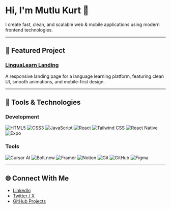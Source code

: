 # Hi, I'm Mutlu Kurt 👋

I create fast, clean, and scalable web & mobile applications using modern frontend technologies.

---

## 📌 Featured Project

### [LinguaLearn Landing](https://mutlukurt.github.io/lingualearn-landing)  
A responsive landing page for a language learning platform, featuring clean UI, smooth animations, and mobile-first design.

---

## 🧰 Tools & Technologies

### Development
![HTML5](https://img.shields.io/badge/HTML5-E34F26?style=for-the-badge&logo=html5&logoColor=white)
![CSS3](https://img.shields.io/badge/CSS3-1572B6?style=for-the-badge&logo=css3&logoColor=white)
![JavaScript](https://img.shields.io/badge/JavaScript-F7DF1E?style=for-the-badge&logo=javascript&logoColor=black)
![React](https://img.shields.io/badge/React-20232A?style=for-the-badge&logo=react&logoColor=61DAFB)
![Tailwind CSS](https://img.shields.io/badge/Tailwind-06B6D4?style=for-the-badge&logo=tailwind-css&logoColor=white)
![React Native](https://img.shields.io/badge/React%20Native-20232A?style=for-the-badge&logo=react&logoColor=61DAFB)
![Expo](https://img.shields.io/badge/Expo-000020?style=for-the-badge&logo=expo&logoColor=white)

### Tools
![Cursor AI](https://img.shields.io/badge/Cursor%20AI-000000?style=for-the-badge&logo=OpenAI&logoColor=white)
![Bolt.new](https://img.shields.io/badge/Bolt.new-FF9900?style=for-the-badge&logo=zapier&logoColor=white)
![Framer](https://img.shields.io/badge/Framer-0055FF?style=for-the-badge)
![Notion](https://img.shields.io/badge/Notion-000000?style=for-the-badge)
![Git](https://img.shields.io/badge/Git-F05032?style=for-the-badge&logo=git&logoColor=white)
![GitHub](https://img.shields.io/badge/GitHub-181717?style=for-the-badge&logo=github&logoColor=white)
![Figma](https://img.shields.io/badge/Figma-F24E1E?style=for-the-badge&logo=figma&logoColor=white)

---

## 🌐 Connect With Me

- [LinkedIn](https://www.linkedin.com/in/mutlukurt)  
- [Twitter / X](https://twitter.com/mutlukurtio)  
- [GitHub Projects](https://github.com/mutlukurt)
